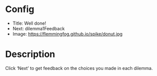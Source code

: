 # Config
- Title: Well done!
- Next: dilemma1Feedback
- Image: https://flemmingfog.github.io/spike/donut.jpg

# Description
Click ‘Next’ to get feedback on the choices you made in each dilemma. 

